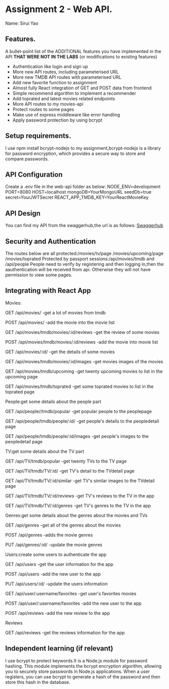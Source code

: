 # Assignment 2 - Web API.

Name: Sirui Yao

## Features.

A bullet-point list of the ADDITIONAL features you have implemented in the API **THAT WERE NOT IN THE LABS** (or modifications to existing features)
 
 + Authentication like login and sign up 
 + More new API routes, including parameterised URL
 + More new TMDB API routes with parameterised URL
 + Add new favorite function to assignment
 + Almost fully React integration of GET and POST data from frontend
 + Simple recommend algorithm to implement a recommender
 + Add toprated and latest movies related endpoints
 + More API routes to my movies-api
 + Protect routes to some pages
 + Make use of express middleware like error handling
 + Apply password protection by using bcrypt

## Setup requirements.
I use npm install bcrypt-nodejs to my assignment,bcrypt-nodejs is a library for password encryption, which provides a secure way to store and compare passwords.

## API Configuration

Create a .env file in the web-api folder as below:
NODE_ENV=development PORT=8080 HOST=localhost mongoDB=YourMongoURL seedDb=true secret=YourJWTSecret REACT_APP_TMDB_KEY=YourReactMovieKey

## API Design

You can find my API from the swaggerhub,the url is as follows:
[Swaggerhub](https://app.swaggerhub.com/apis-docs/20095250/movie-list/1.0.0#/)

## Security and Authentication

The routes below are all protected:/movies/tv/page  /movies/upcoming/page /movies/toprated 
Protected by passport sessions:/api/movies/tmdb and /api/people 
People need to verify by registering and then logging in,then the aauthentication will be received from api. Otherwise they will not have permission to view some pages.

## Integrating with React App

Movies:

GET /api/movies/ -get a lot of movies from tmdb

POST /api/movies/ -add the movie into the movie list

GET /api/movies/tmdb/movies/:id/reviews -get the review of some movies

POST /api/movies/tmdb/movies/:id/reviews -add the movie into movie list

GET /api/movies/:id/ -get the details of some movies

GET /api/movies/tmdb/movies/:id/images -get movies images of the movies

GET /api/movies/tmdb/upcoming -get twenty upcoming movies to list in the upcoming page

GET /api/movies/tmdb/toprated -get some toprated movies to list in the toprated page

People:get some details about the people part

GET /api/people//tmdb/popular -get popular people to the peoplepage

GET /api/people/tmdb/people/:id/ -get people's details to the peopledetail page

GET /api/people/tmdb/people/:id/images -get people's images to the peopledetail page

TV:get some details about the TV part

GET /api/TV/tmdb/popular -get twenty TVs to the TV page

GET /api/TV/tmdb/TV/:id/ -get TV's detail to the TVdetail page

GET /api/TV/tmdb/TV/:id/similar -get TV's similar images to the TVdetail page

GET /api/TV/tmdb/TV/:id/reviews -get TV's reviews to the TV in the app

GET /api/TV/tmdb/TV/:id/genres -get TV's genres to the TV in the app

Genres:get some details about the genres about the movies and TVs

GET /api/genres -get all of the genres about the movies

POST /api/genres -adds the movie genres

PUT /api/genres/:id/ -update the movie genres

Users:create some users to authenticate the app

GET /api/users -get the user information for the app

POST /api/users -add the new user to the app

PUT /api/users/:id/ -update the users information

GET /api/user/:username/favorites -get user's favorites movies

POST /api/user/:username/favorites -add the new user to the app

POST /api/reviews -add the new review to the app

Reviews

GET /api/reviews -get the reviews information for the app


## Independent learning (if relevant)
I use bcrypt to protect keywords.It is a Node.js module for password hashing. This module implements the bcrypt encryption algorithm, allowing you to securely store passwords in Node.js applications. When a user registers, you can use bcrypt to generate a hash of the password and then store this hash in the database. 


